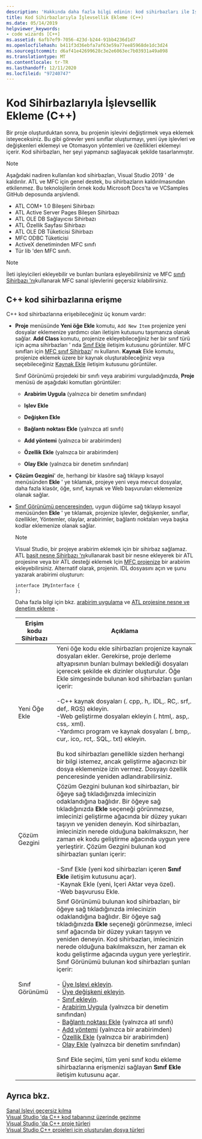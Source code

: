 ```yaml
---
description: 'Hakkında daha fazla bilgi edinin: kod sihirbazları ile Işlevsellik ekleme (C++)'
title: Kod Sihirbazlarıyla İşlevsellik Ekleme (C++)
ms.date: 05/14/2019
helpviewer_keywords:
- code wizards [C++]
ms.assetid: 6afb7ef9-7056-423d-b244-91bb4236d1d7
ms.openlocfilehash: b411f3d36ebfa7af63e59a77ee85968de1dc3d24
ms.sourcegitcommit: d6af41e42699628c3e2e6063ec7b03931a49a098
ms.translationtype: MT
ms.contentlocale: tr-TR
ms.lasthandoff: 12/11/2020
ms.locfileid: "97240747"
---
```

# <a name="adding-functionality-with-code-wizards-c"></a>Kod Sihirbazlarıyla İşlevsellik Ekleme (C++)

Bir proje oluşturduktan sonra, bu projenin işlevini değiştirmek veya eklemek isteyeceksiniz. Bu gibi görevler yeni sınıflar oluşturmayı, yeni üye işlevleri ve değişkenleri eklemeyi ve Otomasyon yöntemleri ve özellikleri eklemeyi içerir. Kod sihirbazları, her şeyi yapmanızı sağlayacak şekilde tasarlanmıştır.

> [!NOTE]
> Aşağıdaki nadiren kullanılan kod sihirbazları, Visual Studio 2019 ' de kaldırılır. ATL ve MFC için genel destek, bu sihirbazların kaldırılmasından etkilenmez. Bu teknolojilerin örnek kodu Microsoft Docs'ta ve VCSamples GitHub deposunda arşivlendi.

- ATL COM+ 1.0 Bileşeni Sihirbazı
- ATL Active Server Pages Bileşen Sihirbazı
- ATL OLE DB Sağlayıcısı Sihirbazı
- ATL Özellik Sayfası Sihirbazı
- ATL OLE DB Tüketicisi Sihirbazı
- MFC ODBC Tüketicisi
- ActiveX denetiminden MFC sınıfı
- Tür lib 'den MFC sınıfı.

> [!NOTE]
> İleti işleyicileri ekleyebilir ve bunları bunlara eşleyebilirsiniz ve MFC [sınıfı Sihirbazı 'nı](../mfc/reference/mfc-class-wizard.md)kullanarak MFC sanal işlevlerini geçersiz kılabilirsiniz.

## <a name="accessing-c-code-wizards"></a>C++ kod sihirbazlarına erişme

C++ kod sihirbazlarına erişebileceğiniz üç konum vardır:

- **Proje** menüsünde **Yeni öğe Ekle** komutu, `Add New Item` projenize yeni dosyalar eklemenize yardımcı olan iletişim kutusunu taşımanıza olanak sağlar. **Add Class** komutu, projenize ekleyebileceğiniz her bir sınıf türü için açma sihirbazları ' nda [Sınıf Ekle](./adding-a-class-visual-cpp.md#add-class-dialog-box) iletişim kutusunu görüntüler. MFC sınıfları için [MFC sınıf Sihirbazı](../mfc/reference/mfc-class-wizard.md)' nı kullanın. **Kaynak** Ekle komutu, projenize eklemek üzere bir kaynak oluşturabileceğiniz veya seçebileceğiniz [Kaynak Ekle](../windows/how-to-create-a-resource-script-file.md) iletişim kutusunu görüntüler.

   Sınıf Görünümü projedeki bir sınıfı veya arabirimi vurguladığınızda, **Proje** menüsü de aşağıdaki komutları görüntüler:

  - **Arabirim Uygula** (yalnızca bir denetim sınıfından)

  - **Işlev Ekle**

  - **Değişken Ekle**

  - **Bağlantı noktası Ekle** (yalnızca atl sınıfı)

  - **Add yöntemi** (yalnızca bir arabirimden)

  - **Özellik Ekle** (yalnızca bir arabirimden)

  - **Olay Ekle** (yalnızca bir denetim sınıfından)

- **Çözüm Gezgini**' de, herhangi bir klasöre sağ tıklayıp kısayol menüsünden **Ekle** ' ye tıklamak, projeye yeni veya mevcut dosyalar, daha fazla klasör, öğe, sınıf, kaynak ve Web başvuruları eklemenize olanak sağlar.

- [Sınıf Görünümü penceresinden](/visualstudio/ide/viewing-the-structure-of-code), uygun düğüme sağ tıklayıp kısayol menüsünden **Ekle** ' ye tıklamak, projenize işlevler, değişkenler, sınıflar, özellikler, Yöntemler, olaylar, arabirimler, bağlantı noktaları veya başka kodlar eklemenize olanak sağlar.

   > [!NOTE]
   > Visual Studio, bir projeye arabirim eklemek için bir sihirbaz sağlamaz. ATL [basit nesne Sihirbazı 'nı](../atl/reference/atl-simple-object-wizard.md)kullanarak basit bir nesne ekleyerek bir ATL projesine veya bir ATL desteği eklemek Için [MFC projenize](../mfc/reference/adding-atl-support-to-your-mfc-project.md) bir arabirim ekleyebilirsiniz. Alternatif olarak, projenin. IDL dosyasını açın ve şunu yazarak arabirimi oluşturun:

    ```IDL
    interface IMyInterface {
    };
    ```

   Daha fazla bilgi için bkz. [arabirim uygulama](../ide/implementing-an-interface-visual-cpp.md) ve [ATL projesine nesne ve denetim ekleme](../atl/reference/adding-objects-and-controls-to-an-atl-project.md) .

   |Erişim kodu Sihirbazı|Açıklama|
   |-----------------------------|-----------------|
   |Yeni Öğe Ekle|Yeni öğe kodu ekle sihirbazları projenize kaynak dosyaları ekler. Gerekirse, proje derleme altyapısının bunları bulmayı beklediği dosyaları içerecek şekilde ek dizinler oluşturulur. Öğe Ekle simgesinde bulunan kod sihirbazları şunları içerir:<br /><br />-C++ kaynak dosyaları (. cpp,. h,. IDL,. RC,. srf,. def,. RGS) ekleyin.<br />-Web geliştirme dosyaları ekleyin (. html,. asp,. css,. xml).<br />-Yardımcı program ve kaynak dosyaları (. bmp,. cur,. ico,. rct,. SQL,. txt) ekleyin.<br /><br />Bu kod sihirbazları genellikle sizden herhangi bir bilgi istemez, ancak geliştirme ağacınızı bir dosya eklemenize izin vermez. Dosyayı özellik penceresinde yeniden adlandırabilirsiniz.|
   |Çözüm Gezgini|Çözüm Gezgini bulunan kod sihirbazları, bir öğeye sağ tıkladığınızda imlecinizin odaklandığına bağlıdır. Bir öğeye sağ tıkladığınızda **Ekle** seçeneği görünmezse, imlecinizi geliştirme ağacında bir düzey yukarı taşıyın ve yeniden deneyin. Kod sihirbazları, imlecinizin nerede olduğuna bakılmaksızın, her zaman ek kodu geliştirme ağacında uygun yere yerleştirir. Çözüm Gezgini bulunan kod sihirbazları şunları içerir:<br /><br />-Sınıf Ekle (yeni kod sihirbazları içeren **Sınıf Ekle** iletişim kutusunu açar).<br />-Kaynak Ekle (yeni, Içeri Aktar veya özel).<br />-Web başvurusu Ekle.|
   |Sınıf Görünümü|Sınıf Görünümü bulunan kod sihirbazları, bir öğeye sağ tıkladığınızda imlecinizin odaklandığına bağlıdır. Bir öğeye sağ tıkladığınızda **Ekle** seçeneği görünmezse, imleci sınıf ağacında bir düzey yukarı taşıyın ve yeniden deneyin. Kod sihirbazları, imlecinizin nerede olduğuna bakılmaksızın, her zaman ek kodu geliştirme ağacında uygun yere yerleştirir. Sınıf Görünümü bulunan kod sihirbazları şunları içerir:<br /><br />- [Üye Işlevi ekleyin](../ide/adding-a-member-function-visual-cpp.md).<br />- [Üye değişkeni ekleyin](../ide/adding-a-member-variable-visual-cpp.md).<br />- [Sınıf ekleyin](../ide/adding-a-class-visual-cpp.md).<br />- [Arabirim Uygula](./implementing-an-interface-visual-cpp.md#implement-interface-wizard) (yalnızca bir denetim sınıfından)<br />- [Bağlantı noktası Ekle](./implementing-a-connection-point-visual-cpp.md#implement-connection-point-wizard) (yalnızca atl sınıfı)<br />- [Add yöntemi](./adding-a-method-visual-cpp.md#add-method-wizard) (yalnızca bir arabirimden)<br />- [Özellik Ekle](./adding-a-property-visual-cpp.md#names-add-property-wizard) (yalnızca bir arabirimden)<br />- [Olay Ekle](./adding-an-event-visual-cpp.md#add-event-wizard) (yalnızca bir denetim sınıfından)<br /><br />Sınıf Ekle seçimi, tüm yeni sınıf kodu ekleme sihirbazlarına erişmenizi sağlayan **Sınıf Ekle** iletişim kutusunu açar.|

## <a name="see-also"></a>Ayrıca bkz.

[Sanal Işlevi geçersiz kılma](../ide/overriding-a-virtual-function-visual-cpp.md)<br>
[Visual Studio 'da C++ kod tabanınız üzerinde gezinme](../ide/navigate-code-cpp.md)<br>
[Visual Studio 'da C++ proje türleri](../build/reference/visual-cpp-project-types.md)<br>
[Visual Studio C++ projeleri için oluşturulan dosya türleri](../build/reference/file-types-created-for-visual-cpp-projects.md)
